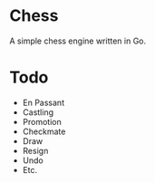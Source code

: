 # Chess
A simple chess engine written in Go.

# Todo
- En Passant
- Castling
- Promotion
- Checkmate
- Draw
- Resign
- Undo
- Etc.
